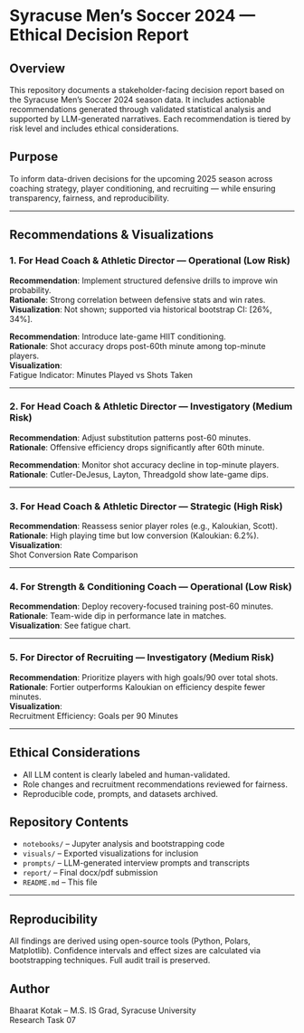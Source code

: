 # Syracuse Men’s Soccer 2024 — Ethical Decision Report

## Overview
This repository documents a stakeholder-facing decision report based on the Syracuse Men’s Soccer 2024 season data. It includes actionable recommendations generated through validated statistical analysis and supported by LLM-generated narratives. Each recommendation is tiered by risk level and includes ethical considerations.

## Purpose
To inform data-driven decisions for the upcoming 2025 season across coaching strategy, player conditioning, and recruiting — while ensuring transparency, fairness, and reproducibility.

---

## Recommendations & Visualizations

### 1. For Head Coach & Athletic Director — Operational (Low Risk)
**Recommendation**: Implement structured defensive drills to improve win probability.  
**Rationale**: Strong correlation between defensive stats and win rates.  
**Visualization**: Not shown; supported via historical bootstrap CI: [26%, 34%].

**Recommendation**: Introduce late-game HIIT conditioning.  
**Rationale**: Shot accuracy drops post-60th minute among top-minute players.  
**Visualization**:  
Fatigue Indicator: Minutes Played vs Shots Taken  


---

### 2. For Head Coach & Athletic Director — Investigatory (Medium Risk)
**Recommendation**: Adjust substitution patterns post-60 minutes.  
**Rationale**: Offensive efficiency drops significantly after 60th minute.

**Recommendation**: Monitor shot accuracy decline in top-minute players.  
**Rationale**: Cutler-DeJesus, Layton, Threadgold show late-game dips.  


---

### 3. For Head Coach & Athletic Director — Strategic (High Risk)
**Recommendation**: Reassess senior player roles (e.g., Kaloukian, Scott).  
**Rationale**: High playing time but low conversion (Kaloukian: 6.2%).  
**Visualization**:  
Shot Conversion Rate Comparison  


---

### 4. For Strength & Conditioning Coach — Operational (Low Risk)
**Recommendation**: Deploy recovery-focused training post-60 minutes.  
**Rationale**: Team-wide dip in performance late in matches.  
**Visualization**: See fatigue chart.

---

### 5. For Director of Recruiting — Investigatory (Medium Risk)
**Recommendation**: Prioritize players with high goals/90 over total shots.  
**Rationale**: Fortier outperforms Kaloukian on efficiency despite fewer minutes.  
**Visualization**:  
Recruitment Efficiency: Goals per 90 Minutes  

---

## Ethical Considerations
- All LLM content is clearly labeled and human-validated.
- Role changes and recruitment recommendations reviewed for fairness.
- Reproducible code, prompts, and datasets archived.

## Repository Contents
- `notebooks/` – Jupyter analysis and bootstrapping code
- `visuals/` – Exported visualizations for inclusion
- `prompts/` – LLM-generated interview prompts and transcripts
- `report/` – Final docx/pdf submission
- `README.md` – This file

---

## Reproducibility
All findings are derived using open-source tools (Python, Polars, Matplotlib). Confidence intervals and effect sizes are calculated via bootstrapping techniques. Full audit trail is preserved.

## Author
Bhaarat Kotak – M.S. IS Grad, Syracuse University  
Research Task 07 
